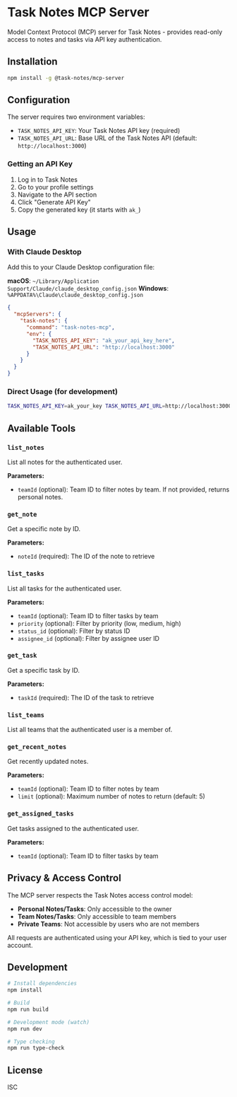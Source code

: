 # Task Notes MCP Server

Model Context Protocol (MCP) server for Task Notes - provides read-only access to notes and tasks via API key authentication.

## Installation

```bash
npm install -g @task-notes/mcp-server
```

## Configuration

The server requires two environment variables:

- `TASK_NOTES_API_KEY`: Your Task Notes API key (required)
- `TASK_NOTES_API_URL`: Base URL of the Task Notes API (default: `http://localhost:3000`)

### Getting an API Key

1. Log in to Task Notes
2. Go to your profile settings
3. Navigate to the API section
4. Click "Generate API Key"
5. Copy the generated key (it starts with `ak_`)

## Usage

### With Claude Desktop

Add this to your Claude Desktop configuration file:

**macOS**: `~/Library/Application Support/Claude/claude_desktop_config.json`
**Windows**: `%APPDATA%\Claude\claude_desktop_config.json`

```json
{
  "mcpServers": {
    "task-notes": {
      "command": "task-notes-mcp",
      "env": {
        "TASK_NOTES_API_KEY": "ak_your_api_key_here",
        "TASK_NOTES_API_URL": "http://localhost:3000"
      }
    }
  }
}
```

### Direct Usage (for development)

```bash
TASK_NOTES_API_KEY=ak_your_key TASK_NOTES_API_URL=http://localhost:3000 task-notes-mcp
```

## Available Tools

### `list_notes`
List all notes for the authenticated user.

**Parameters:**
- `teamId` (optional): Team ID to filter notes by team. If not provided, returns personal notes.

### `get_note`
Get a specific note by ID.

**Parameters:**
- `noteId` (required): The ID of the note to retrieve

### `list_tasks`
List all tasks for the authenticated user.

**Parameters:**
- `teamId` (optional): Team ID to filter tasks by team
- `priority` (optional): Filter by priority (low, medium, high)
- `status_id` (optional): Filter by status ID
- `assignee_id` (optional): Filter by assignee user ID

### `get_task`
Get a specific task by ID.

**Parameters:**
- `taskId` (required): The ID of the task to retrieve

### `list_teams`
List all teams that the authenticated user is a member of.

### `get_recent_notes`
Get recently updated notes.

**Parameters:**
- `teamId` (optional): Team ID to filter notes by team
- `limit` (optional): Maximum number of notes to return (default: 5)

### `get_assigned_tasks`
Get tasks assigned to the authenticated user.

**Parameters:**
- `teamId` (optional): Team ID to filter tasks by team

## Privacy & Access Control

The MCP server respects the Task Notes access control model:

- **Personal Notes/Tasks**: Only accessible to the owner
- **Team Notes/Tasks**: Only accessible to team members
- **Private Teams**: Not accessible by users who are not members

All requests are authenticated using your API key, which is tied to your user account.

## Development

```bash
# Install dependencies
npm install

# Build
npm run build

# Development mode (watch)
npm run dev

# Type checking
npm run type-check
```


## License

ISC
